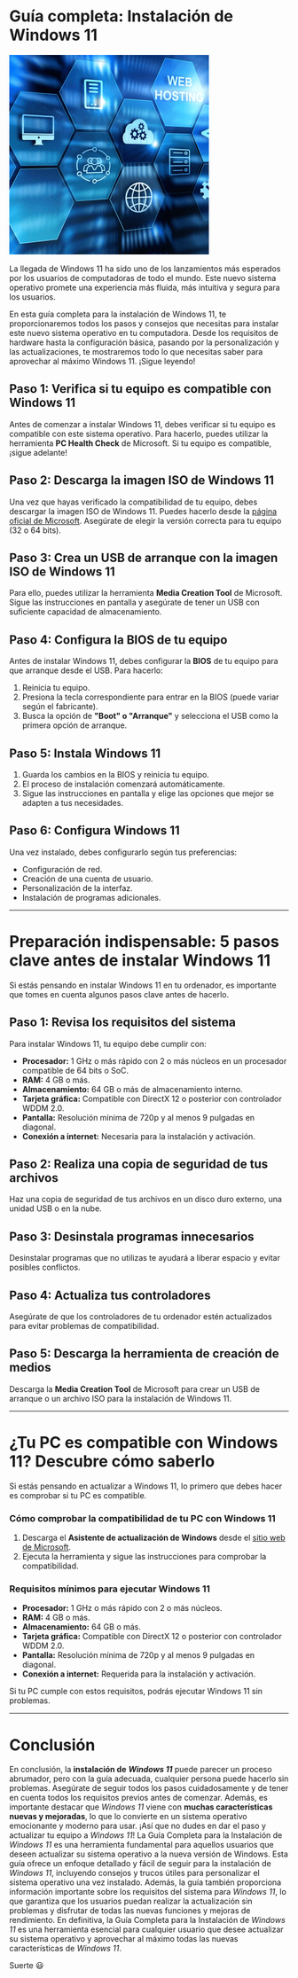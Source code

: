 # Guía completa: Instalación de Windows 11

![Windows11](windows.png)

La llegada de Windows 11 ha sido uno de los lanzamientos más esperados por los usuarios de computadoras de todo el mundo. Este nuevo sistema operativo promete una experiencia más fluida, más intuitiva y segura para los usuarios. 

En esta guía completa para la instalación de Windows 11, te proporcionaremos todos los pasos y consejos que necesitas para instalar este nuevo sistema operativo en tu computadora. Desde los requisitos de hardware hasta la configuración básica, pasando por la personalización y las actualizaciones, te mostraremos todo lo que necesitas saber para aprovechar al máximo Windows 11. ¡Sigue leyendo!

## Paso 1: Verifica si tu equipo es compatible con Windows 11
Antes de comenzar a instalar Windows 11, debes verificar si tu equipo es compatible con este sistema operativo. Para hacerlo, puedes utilizar la herramienta **PC Health Check** de Microsoft. Si tu equipo es compatible, ¡sigue adelante!

## Paso 2: Descarga la imagen ISO de Windows 11
Una vez que hayas verificado la compatibilidad de tu equipo, debes descargar la imagen ISO de Windows 11. Puedes hacerlo desde la [página oficial de Microsoft](https://www.microsoft.com). Asegúrate de elegir la versión correcta para tu equipo (32 o 64 bits).

## Paso 3: Crea un USB de arranque con la imagen ISO de Windows 11
Para ello, puedes utilizar la herramienta **Media Creation Tool** de Microsoft. Sigue las instrucciones en pantalla y asegúrate de tener un USB con suficiente capacidad de almacenamiento.

## Paso 4: Configura la BIOS de tu equipo
Antes de instalar Windows 11, debes configurar la **BIOS** de tu equipo para que arranque desde el USB. Para hacerlo:

1. Reinicia tu equipo.
2. Presiona la tecla correspondiente para entrar en la BIOS (puede variar según el fabricante).
3. Busca la opción de **"Boot" o "Arranque"** y selecciona el USB como la primera opción de arranque.

## Paso 5: Instala Windows 11
1. Guarda los cambios en la BIOS y reinicia tu equipo.
2. El proceso de instalación comenzará automáticamente.
3. Sigue las instrucciones en pantalla y elige las opciones que mejor se adapten a tus necesidades.

## Paso 6: Configura Windows 11
Una vez instalado, debes configurarlo según tus preferencias:
- Configuración de red.
- Creación de una cuenta de usuario.
- Personalización de la interfaz.
- Instalación de programas adicionales.

---

# Preparación indispensable: 5 pasos clave antes de instalar Windows 11

Si estás pensando en instalar Windows 11 en tu ordenador, es importante que tomes en cuenta algunos pasos clave antes de hacerlo.

## Paso 1: Revisa los requisitos del sistema
Para instalar Windows 11, tu equipo debe cumplir con:
- **Procesador:** 1 GHz o más rápido con 2 o más núcleos en un procesador compatible de 64 bits o SoC.
- **RAM:** 4 GB o más.
- **Almacenamiento:** 64 GB o más de almacenamiento interno.
- **Tarjeta gráfica:** Compatible con DirectX 12 o posterior con controlador WDDM 2.0.
- **Pantalla:** Resolución mínima de 720p y al menos 9 pulgadas en diagonal.
- **Conexión a internet:** Necesaria para la instalación y activación.

## Paso 2: Realiza una copia de seguridad de tus archivos
Haz una copia de seguridad de tus archivos en un disco duro externo, una unidad USB o en la nube.

## Paso 3: Desinstala programas innecesarios
Desinstalar programas que no utilizas te ayudará a liberar espacio y evitar posibles conflictos.

## Paso 4: Actualiza tus controladores
Asegúrate de que los controladores de tu ordenador estén actualizados para evitar problemas de compatibilidad.

## Paso 5: Descarga la herramienta de creación de medios
Descarga la **Media Creation Tool** de Microsoft para crear un USB de arranque o un archivo ISO para la instalación de Windows 11.

---

# ¿Tu PC es compatible con Windows 11? Descubre cómo saberlo

Si estás pensando en actualizar a Windows 11, lo primero que debes hacer es comprobar si tu PC es compatible.

### Cómo comprobar la compatibilidad de tu PC con Windows 11

1. Descarga el **Asistente de actualización de Windows** desde el [sitio web de Microsoft](https://www.microsoft.com).
2. Ejecuta la herramienta y sigue las instrucciones para comprobar la compatibilidad.

### Requisitos mínimos para ejecutar Windows 11

- **Procesador:** 1 GHz o más rápido con 2 o más núcleos.
- **RAM:** 4 GB o más.
- **Almacenamiento:** 64 GB o más.
- **Tarjeta gráfica:** Compatible con DirectX 12 o posterior con controlador WDDM 2.0.
- **Pantalla:** Resolución mínima de 720p y al menos 9 pulgadas en diagonal.
- **Conexión a internet:** Requerida para la instalación y activación.

Si tu PC cumple con estos requisitos, podrás ejecutar Windows 11 sin problemas.

---

# Conclusión

En conclusión, la **instalación de** ***Windows 11*** puede parecer un proceso abrumador, pero con la guía adecuada, cualquier persona puede hacerlo sin problemas.
Asegúrate de seguir todos los pasos cuidadosamente y de tener en cuenta todos los requisitos previos antes de comenzar. 
Además, es importante destacar que *Windows 11* viene con **muchas características nuevas y mejoradas**, lo que lo convierte en un sistema operativo emocionante y moderno para usar. ¡Así que no dudes en dar el paso y actualizar tu equipo a *Windows 11*!
La Guía Completa para la Instalación de *Windows 11* es una herramienta fundamental para aquellos usuarios que deseen actualizar su sistema operativo a la nueva versión de Windows. Esta guía ofrece un enfoque detallado y fácil de seguir para la instalación de *Windows 11*, incluyendo consejos y trucos útiles para personalizar el sistema operativo una vez instalado.
Además, la guía también proporciona información importante sobre los requisitos del sistema para *Windows 11*, lo que garantiza que los usuarios puedan realizar la actualización sin problemas y disfrutar de todas las nuevas funciones y mejoras de rendimiento.
En definitiva, la Guía Completa para la Instalación de *Windows 11* es una herramienta esencial para cualquier usuario que desee actualizar su sistema operativo y aprovechar al máximo todas las nuevas características de *Windows 11*.

Suerte 😃
